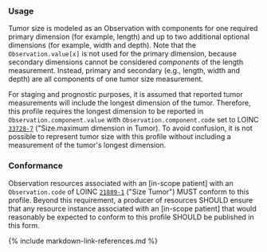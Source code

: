 ### Usage

Tumor size is modeled as an Observation with components for one required primary dimension (for example, length) and up to two additional optional dimensions (for example, width and depth). Note that the `Observation.value[x]` is not used for the primary dimension, because secondary dimensions cannot be considered _components_ of the length measurement. Instead, primary and secondary (e.g., length, width and depth) are all components of one tumor size measurement.

For staging and prognostic purposes, it is assumed that reported tumor measurements will include the longest dimension of the tumor. Therefore, this profile requires the longest dimension to be reported in `Observation.component.value` with `Observation.component.code` set to LOINC [`33728-7`](https://loinc.org/33728-7/) ("Size.maximum dimension in Tumor). To avoid confusion, it is not possible to represent tumor size with this profile without including a measurement of the tumor's longest dimension.

### Conformance

Observation resources associated with an [in-scope patient] with an `Observation.code` of LOINC [`21889-1`](https://loinc.org/21889-1/) ("Size Tumor") MUST conform to this profile. Beyond this requirement, a producer of resources SHOULD ensure that any resource instance associated with an [in-scope patient] that would reasonably be expected to conform to this profile SHOULD be published in this form.

{% include markdown-link-references.md %}
